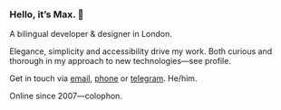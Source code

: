 ### Hello, it’s Max. 👋

A bilingual developer & designer in London.

Elegance, simplicity and accessibility drive my work. Both curious and thorough in my approach to new technologies—see profile.

Get in touch via [email][], [phone][] or [telegram][]. He/him.

Online since 2007—colophon.

[email]: max@mxdvl.com
[phone]: <tel:+447491245727>
[telegram]: https://t.me/mxdvl
